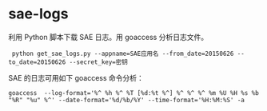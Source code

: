 # sae-logs
利用 Python 脚本下载 SAE 日志。用 goaccess 分析日志文件。

```
 python get_sae_logs.py --appname=SAE应用名 --from_date=20150626 --to_date=20150626 --secret_key=密钥
```

SAE 的日志可用如下 goaccess 命令分析：
```
goaccess  --log-format='%^ %h %^ %T [%d:%t %^] %^ %^ %^ %m %U %H %s %b "%R" "%u" %^' --date-format='%d/%b/%Y' --time-format='%H:%M:%S' -a
```
